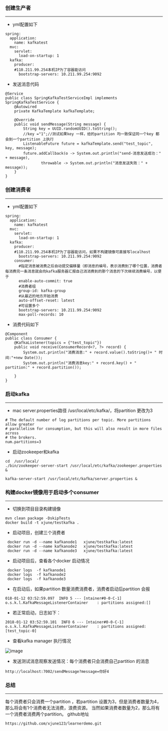### 创建生产者
---
- yml配置如下
```
spring:
  application:
    name: kafkatest
  mvc:
    servlet:
      load-on-startup: 1
  kafka:
    producer:
    #110.211.99.254本机IP为了容器能访问
      bootstrap-servers: 10.211.99.254:9092
```
- 发送消息代码

```
@Service
public class SpringKafkaTestServiceImpl implements SpringKafkaTestService {
    @Autowired
    private KafkaTemplate kafkaTemplate;

    @Override
    public void sendMessage(String message) {
        String key = UUID.randomUUID().toString();
        //key ="1";//测试如果key 一样，给的partition 均一致保证同一个key 都会到一个partition 上执行
        ListenableFuture future = kafkaTemplate.send("test_topic", key, message);
        future.addCallback(o -> System.out.println("send-消息发送成功：" + message),
                throwable -> System.out.println("消息发送失败：" + message));
    }
}
```

### 创建消费者
---
- yml配置如下

```
spring:
  application:
    name: kafkatest
  mvc:
    servlet:
      load-on-startup: 1
  kafka:
    producer:
    #110.211.99.254本机IP为了容器能访问，如果不构建镜像可直接写localhost
      bootstrap-servers: 10.211.99.254:9092
    consumer:
      #指定消息被消费之后自动提交偏移量（即消息的编号，表示消费到了哪个位置，消费者每消费完一条消息就会向kafka服务器汇报自己消消费到的那个消息的下次继续消费编号，以便于
      enable-auto-commit: true
      #消费者组
      group-id: kafka-group
      #从最近的地方开始消费
      auto-offset-reset: latest
      #可设置多个
      bootstrap-servers: 10.211.99.254:9092
      max-poll-records: 10
```

- 消费代码如下

```
@Component
public class Consumer {
    @KafkaListener(topics = {"test_topic"})
    public void receive(ConsumerRecord<?, ?> record) {
        System.out.println("消费消息:" + record.value().toString()+ " 时间:"+new Date());
        System.out.println("消费消息key:" + record.key() + "  partition:" + record.partition());

    }
}

```


### 启动kafka
---
- mac server.properties路径 /usr/local/etc/kafka/，将partition 更改为3

```
# The default number of log partitions per topic. More partitions allow greater
# parallelism for consumption, but this will also result in more files across
# the brokers.
num.partitions=3
```

- 启动zookeeper和kafka
```
cd  /usr/local/
./bin/zookeeper-server-start /usr/local/etc/kafka/zookeeper.properties &

kafka-server-start /usr/local/etc/kafka/server.properties &
```
### 构建docker镜像用于启动多个consumer
---
- 切换到项目目录构建镜像
```
mvn clean package -DskipTests
docker build -t xjune/testkafka .
```
- 启动项目，创建三个消费者

```
 docker run -d --name kafkanode1   xjune/testkafka:latest
 docker run -d --name kafkanode2   xjune/testkafka:latest
 docker run -d --name kafkanode3   xjune/testkafka:latest
```

- 启动项目后，查看各个docker 启动情况

```
 docker logs  -f kafkanode1
 docker logs  -f kafkanode2
 docker logs  -f kafkanode3
```
- 在启动后，如果partition 数量消费消费者，消费者启动后partition 会报

```
018-01-12 03:52:59.097  INFO 5 --- [ntainer#0-0-C-1] o.s.k.l.KafkaMessageListenerContainer    : partitions assigned:[]
```
- 若正常启动，日志如下：

```
2018-01-12 03:52:59.101  INFO 6 --- [ntainer#0-0-C-1] o.s.k.l.KafkaMessageListenerContainer    : partitions assigned:[test_topic-0]
```
- 查看kafka manager 执行情况

![image](https://note.youdao.com/yws/public/resource/ab28210c6ea93e7b113e0095bd5e7558/xmlnote/3DF77DFF0F214EA08AF1AD6F6B955D85/1993)


- 发送测试消息观察发送情况：每个消费者只会消费自己partition 的消息
```
http://localhost:7002/sendMessage?message=你好4
```

### 总结
---
每个消费者只会消费一个partition ，若partition 设置为3，但是消费者数量为4，那么将会有1个消费者无法消费，浪费资源。
当然如果消费者数量为2，那么将有一个消费者消费两个partition。
github地址

```
https://github.com/xjune123/learnerdemo.git
```

